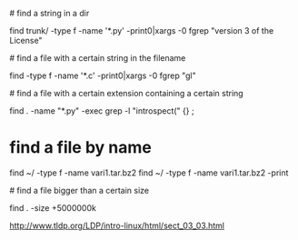 # find a string in a dir

find trunk/ -type f -name '*.py' -print0|xargs -0 fgrep "version 3 of the License"

# find a file with a certain string in the filename

find -type f -name '*.c' -print0|xargs -0 fgrep "gl"

# find a file with a certain extension containing a certain string

find . -name "*.py" -exec grep -l "introspect(" {} \;

# find a file by name

find ~/ -type f -name vari1.tar.bz2
find ~/ -type f -name vari1.tar.bz2 -print

# find a file bigger than a certain size

find . -size +5000000k

http://www.tldp.org/LDP/intro-linux/html/sect_03_03.html
